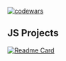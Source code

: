 [![codewars](https://www.codewars.com/users/mmiksaa/badges/large)](https://www.codewars.com/users/mmiksaa) 

<h2>JS Projects</h2>

[![Readme Card](https://github-readme-stats.vercel.app/api/pin/?username=mmiksaa&theme=dark&repo=cardGame-twentyOne)](https://github.com/mmiksaa/cardGame-twentyOne)

<!--  <h3> 
 
 [🃏 card game 21](https://github.com/mmiksaa/cardGame-twentyOne)
 
</h3> -->

</br>
<!-- </br></br> -->

<!-- <h2>Other</h2> -->




<!-- [![willianrod's wakatime stats](https://github-readme-stats.vercel.app/api/wakatime?username=@miksa&layout=compact)](https://wakatime.com/@miksa) -->

<!--START_SECTION:waka-->
<!--END_SECTION:waka-->
